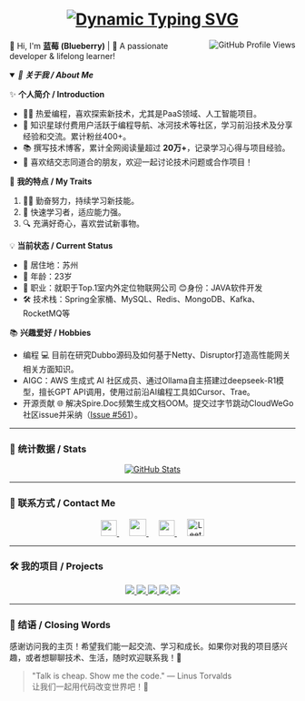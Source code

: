 <h1 align="center">
  <a href="https://github.com/lizhe-0423">
    <img src="https://readme-typing-svg.herokuapp.com/?lines=console.log(%22Hello%2C%20World!%22);祝您今天愉快！&center=true&size=27" alt="Dynamic Typing SVG" />
  </a>
</h1>

<p align="center">
  <a href="https://github.com/lizhe-0423">
    <img align="right" src="https://komarev.com/ghpvc/?username=lizhe-0423&label=Visitors&color=red&style=flat&logo=github" alt="GitHub Profile Views" />
  </a>
  
  👋 Hi, I'm <b>蓝莓 (Blueberry)</b> | 🌟 A passionate developer & lifelong learner!
</p>

<details open>
<summary><em><b>👋 关于我 / About Me</b></em></summary>

✨ **个人简介 / Introduction**  
- 🧑‍💻 热爱编程，喜欢探索新技术，尤其是PaaS领域、人工智能项目。  
- 🎨 知识星球付费用户活跃于编程导航、冰河技术等社区，学习前沿技术及分享经验和交流。累计粉丝400+。  
- 📚 撰写技术博客，累计全网阅读量超过 **20万+**，记录学习心得与项目经验。  
- 🤝 喜欢结交志同道合的朋友，欢迎一起讨论技术问题或合作项目！  

🎯 **我的特点 / My Traits**  
1. 🏋️‍♂️ 勤奋努力，持续学习新技能。  
2. 🚀 快速学习者，适应能力强。  
3. 🔍 充满好奇心，喜欢尝试新事物。  

💡 **当前状态 / Current Status**  
- 📍 居住地：苏州  
- 🎂 年龄：23岁  
- 💼 职业：就职于Top.1室内外定位物联网公司  😊身份：JAVA软件开发  
- 🛠 技术栈：Spring全家桶、MySQL、Redis、MongoDB、Kafka、RocketMQ等  

📚 **兴趣爱好 / Hobbies**  
- 编程 💻 目前在研究Dubbo源码及如何基于Netty、Disruptor打造高性能网关相关方面知识。  
- AIGC：AWS 生成式 AI 社区成员、通过Ollama自主搭建过deepseek-R1模型，擅长GPT API调用，使用过前沿AI编程工具如Cursor、Trae。  
- 开源贡献 🌐 解决Spire.Doc频繁生成文档OOM。提交过字节跳动CloudWeGo社区issue并采纳（[Issue #561](https://github.com/cloudwego/hertz/issues/561)）。  

</details>

---

### 🌟 统计数据 / Stats

<p align="center">
  <a href="https://github.com/lizhe-0423">
    <img src="https://github-readme-stats.vercel.app/api?username=lizhe-0423&title_color=333&text_color=777" alt="GitHub Stats" />
  </a>
</p>

---

### 📌 联系方式 / Contact Me

<p align="center">
  <a href="https://pic.imge.cc/2024/08/13/66baeff228bd5.jpg" target="_blank" alt="WeChat" title="WeChat">
    <img src="https://img.icons8.com/ios-filled/50/000000/weixing.png" width="28px"/>
  </a>
  &emsp;
  <a href="https://space.bilibili.com/259188222?spm_id_from=333.934.0.0" target="_blank" alt="Bilibili" title="Bilibili">
    <img src="https://user-images.githubusercontent.com/29084184/166415345-91925d37-c66f-448f-8d75-c8355fe0b692.png" width="30px"/>
  </a>
  &emsp;
  <a href="https://juejin.cn/user/1420997038194350" target="_blank" alt="个人博客" title="个人博客">
    <img src="https://img1.baidu.com/it/u=975844215,1172636629&fm=253&fmt=auto?w=800&h=800" width="28px"/>
  </a>
  &emsp;
  <a href="https://leetcode.cn/u/ping-an-ew/">
    <img src="https://leetcode.com/favicon-32x32.png" alt="LeetCode" width="30" height="30"/>
  </a>
</p>

---

### 🛠 我的项目 / Projects

<p align="center">
  <a href="https://github.com/lizhe-0423">
    <img src="https://badges.strrl.dev/visits/lizhe-0423/lizhe-0423?style=flat-square&color=black&logo=github">
  </a>
  <a href="https://github.com/lizhe-0423">
    <img src="https://badges.strrl.dev/years/lizhe-0423?style=flat-square&color=black&logo=github">
  </a>
  <a href="https://github.com/lizhe-0423?tab=repositories">
    <img src="https://badges.strrl.dev/repos/lizhe-0423?style=flat-square&color=black&logo=github">
  </a>
  <a href="https://gist.github.com/lizhe-0423">
    <img src="https://badges.strrl.dev/gists/lizhe-0423?style=flat-square&color=black&logo=github">
  </a>
  <a href="https://github.com/lizhe-0423">
    <img src="https://badges.strrl.dev/commits/monthly/lizhe-0423?style=flat-square&color=black&logo=github">
  </a>
</p>

---

### 🌈 结语 / Closing Words

感谢访问我的主页！希望我们能一起交流、学习和成长。如果你对我的项目感兴趣，或者想聊聊技术、生活，随时欢迎联系我！🎉  

> "Talk is cheap. Show me the code." — Linus Torvalds  
> 让我们一起用代码改变世界吧！🚀
